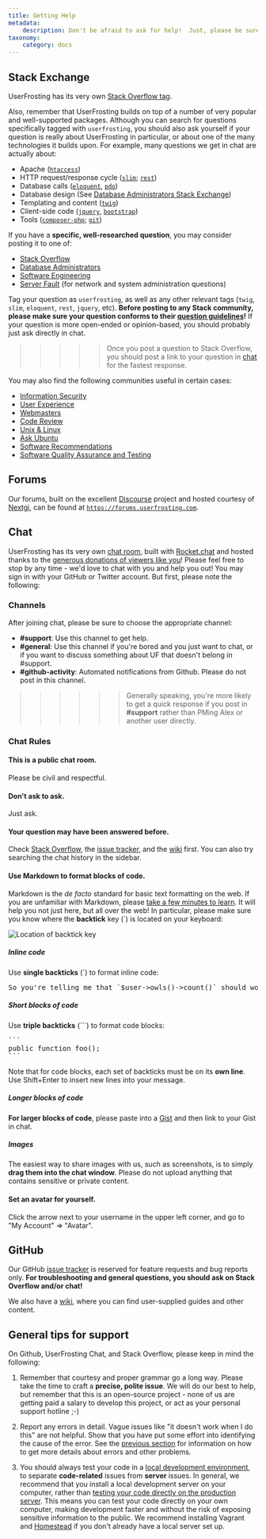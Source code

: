 ```yaml
---
title: Getting Help
metadata:
    description: Don't be afraid to ask for help!  Just, please be sure to read and understand our rules first.
taxonomy:
    category: docs
---
```


## Stack Exchange

UserFrosting has its very own [Stack Overflow tag](http://stackoverflow.com/questions/tagged/userfrosting).

Also, remember that UserFrosting builds on top of a number of very popular and well-supported packages.  Although you can search for questions specifically tagged with `userfrosting`, you should also ask yourself if your question is really about UserFrosting in particular, or about one of the many technologies it builds upon.  For example, many questions we get in chat are actually about:

- Apache ([`htaccess`](http://stackoverflow.com/questions/tagged/.htaccess))
- HTTP request/response cycle ([`slim`](http://stackoverflow.com/questions/tagged/slim); [`rest`](http://stackoverflow.com/questions/tagged/rest))
- Database calls ([`eloquent`](http://stackoverflow.com/questions/tagged/eloquent), [`pdo`](http://stackoverflow.com/questions/tagged/pdo))
- Database design (See [Database Administrators Stack Exchange](http://dba.stackexchange.com/))
- Templating and content ([`twig`](http://stackoverflow.com/questions/tagged/twig))
- Client-side code ([`jquery`](http://stackoverflow.com/questions/tagged/jquery), [`bootstrap`](http://stackoverflow.com/questions/tagged/twitter-bootstrap))
- Tools ([`composer-php`](http://stackoverflow.com/questions/tagged/composer-php); [`git`](http://stackoverflow.com/questions/tagged/git))

If you have a **specific, well-researched question**, you may consider posting it to one of:

- [Stack Overflow](http://stackoverflow.com)
- [Database Administrators](http://dba.stackexchange.com/)
- [Software Engineering](http://softwareengineering.stackexchange.com/)
- [Server Fault](http://serverfault.com/) (for network and system administration questions)

Tag your question as `userfrosting`, as well as any other relevant tags (`twig`, `slim`, `eloquent`, `rest`, `jquery`, etc).  **Before posting to any Stack community, please make sure your question conforms to their [question guidelines](http://stackoverflow.com/help/on-topic)!**  If your question is more open-ended or opinion-based, you should probably just ask directly in chat.

>>>>> Once you post a question to Stack Overflow, you should post a link to your question in [chat](https://chat.userfrosting.com) for the fastest response.

You may also find the following communities useful in certain cases:

- [Information Security](http://security.stackexchange.com/)
- [User Experience](http://http://ux.stackexchange.com/)
- [Webmasters](http://webmasters.stackexchange.com/)
- [Code Review](http://codereview.stackexchange.com/)
- [Unix & Linux](http://unix.stackexchange.com/)
- [Ask Ubuntu](http://askubuntu.com/)
- [Software Recommendations](http://softwarerecs.stackexchange.com/)
- [Software Quality Assurance and Testing](http://sqa.stackexchange.com/)

## Forums

Our forums, built on the excellent [Discourse](https://www.discourse.org/) project and hosted courtesy of [Nextgi](https://nextgi.com/), can be found at [`https://forums.userfrosting.com`](https://forums.userfrosting.com).

## Chat

UserFrosting has its very own [chat room](https://chat.userfrosting.com), built with [Rocket.chat](https://rocket.chat/) and hosted thanks to the [generous donations of viewers like you](https://pledgie.com/campaigns/29583)!  Please feel free to stop by any time - we'd love to chat with you and help you out!  You may sign in with your GitHub or Twitter account.  But first, please note the following:

### Channels

After joining chat, please be sure to choose the appropriate channel:

- **#support**: Use this channel to get help.
- **#general**: Use this channel if you're bored and you just want to chat, or if you want to discuss something about UF that doesn't belong in #support.  
- **#github-activity**: Automated notifications from Github.  Please do not post in this channel.

>>>>>> Generally speaking, you're more likely to get a quick response if you post in **#support** rather than PMing Alex or another user directly.

### Chat Rules

#### This is a public chat room.

Please be civil and respectful.

#### Don't ask to ask.

Just ask.

#### Your question may have been answered before.

Check [Stack Overflow](http://stackoverflow.com/tags/userfrosting), the [issue tracker](https://github.com/userfrosting/UserFrosting/issues?utf8=%E2%9C%93&amp;q=is%3Aissue), and the [wiki](https://github.com/userfrosting/UserFrosting/wiki) first.  You can also try searching the chat history in the sidebar.

#### Use Markdown to format blocks of code.

Markdown is the _de facto_ standard for basic text formatting on the web.  If you are unfamiliar with Markdown, please [take a few minutes to learn](https://guides.github.com/features/mastering-markdown/#what).  It will help you not just here, but all over the web!  In particular, please make sure you know where the **backtick** key (`) is located on your keyboard:

![Location of backtick key](/images/backtick.png)

##### Inline code

Use **single backticks** (`) to format inline code:

<pre>
So you're telling me that `$user->owls()->count()` should work?
</pre>

##### Short blocks of code

Use **triple backticks** (```) to format code blocks:

<pre>
```
public function foo();
```
</pre>

Note that for code blocks, each set of backticks must be on its **own line**.  Use Shift+Enter to insert new lines into your message.

##### Longer blocks of code

**For larger blocks of code**, please paste into a [Gist](https://gist.github.com) and then link to your Gist in chat.

##### Images

The easiest way to share images with us, such as screenshots, is to simply **drag them into the chat window**.  Please do not upload anything that contains sensitive or private content.

#### Set an avatar for yourself.

Click the arrow next to your username in the upper left corner, and go to "My Account" => "Avatar".

## GitHub

Our GitHub [issue tracker](https://github.com/userfrosting/UserFrosting/issues?utf8=%E2%9C%93&amp;q=is%3Aissue) is reserved for feature requests and bug reports only.  **For troubleshooting and general questions, you should ask on Stack Overflow and/or chat!**

We also have a [wiki](https://github.com/userfrosting/UserFrosting/wiki), where you can find user-supplied guides and other content.

## General tips for support

On Github, UserFrosting Chat, and Stack Overflow, please keep in mind the following:

1. Remember that courtesy and proper grammar go a long way. Please take the time to craft a **precise, polite issue**. We will do our best to help, but remember that this is an open-source project - none of us are getting paid a salary to develop this project, or act as your personal support hotline ;-)

2. Report any errors in detail.  Vague issues like "it doesn't work when I do this" are not helpful.  Show that you have put some effort into identifying the cause of the error.  See the [previous section](/troubleshooting/debugging) for information on how to get more details about errors and other problems.

3. You should always test your code in a [local development environment](/background/develop-locally-serve-globally), to separate **code-related** issues from **server** issues.  In general, we recommend that you install a local development server on your computer, rather than [testing your code directly on the production server](https://pbs.twimg.com/media/BxfENwpIYAAcHqQ.png).  This means you can test your code directly on your own computer, making development faster and without the risk of exposing sensitive information to the public.  We recommend installing Vagrant and [Homestead](https://laravel.com/docs/5.4/homestead) if you don't already have a local server set up.
